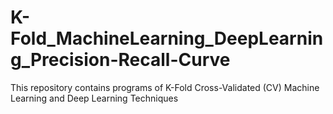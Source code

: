 # K-Fold_MachineLearning_DeepLearning_Precision-Recall-Curve
This repository contains programs of K-Fold Cross-Validated (CV) Machine Learning and Deep Learning Techniques 
